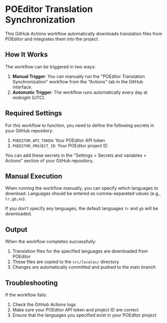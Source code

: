 # POEditor Translation Synchronization

This GitHub Actions workflow automatically downloads translation files from POEditor and integrates them into the project.

## How It Works

The workflow can be triggered in two ways:

1. **Manual Trigger**: You can manually run the "POEditor Translation Synchronization" workflow from the "Actions" tab in the GitHub interface.
2. **Automatic Trigger**: The workflow runs automatically every day at midnight (UTC).

## Required Settings

For this workflow to function, you need to define the following secrets in your GitHub repository:

1. `POEDITOR_API_TOKEN`: Your POEditor API token
2. `POEDITOR_PROJECT_ID`: Your POEditor project ID

You can add these secrets in the "Settings > Secrets and variables > Actions" section of your GitHub repository.

## Manual Execution

When running the workflow manually, you can specify which languages to download. Languages should be entered as comma-separated values (e.g., `tr,gb,es`).

If you don't specify any languages, the default languages `tr` and `gb` will be downloaded.

## Output

When the workflow completes successfully:

1. Translation files for the specified languages are downloaded from POEditor
2. These files are copied to the `src/locales/` directory
3. Changes are automatically committed and pushed to the main branch

## Troubleshooting

If the workflow fails:

1. Check the GitHub Actions logs
2. Make sure your POEditor API token and project ID are correct
3. Ensure that the languages you specified exist in your POEditor project

